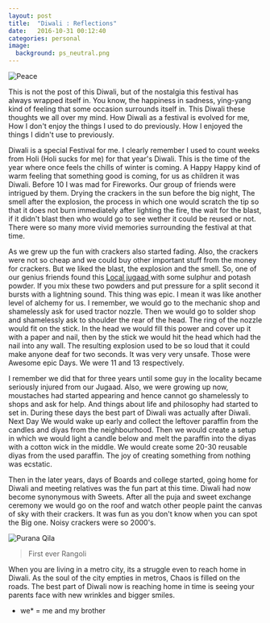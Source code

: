 ```yaml
---
layout: post
title:  "Diwali : Reflections"
date:   2016-10-31 00:12:40
categories: personal
image:
  background: ps_neutral.png
---
```


<img src="http://i.imgur.com/pB5QFHM.jpg" alt="Peace">

This is not the post of this Diwali, but of the nostalgia this festival has always wrapped itself in. You know, the happiness in sadness,  ying-yang kind of feeling that some occasion surrounds itself in. This Diwali these thoughts we all over my mind. How Diwali as a festival is evolved for me, How I don't enjoy the things I used to do previously. How I enjoyed the things I didn't use to previously.

Diwali is a special Festival for me. I clearly remember I used to count weeks from Holi (Holi sucks for me) for that year's Diwali. This is the time of the year where once feels the chills of winter is coming. A Happy Happy kind of warm feeling that something good is coming, for us as children it was Diwali. Before 10 I was mad for Fireworks. Our group of friends were intrigued by them. Drying the crackers in the sun before the big night, The smell after the explosion, the process in which one would scratch the tip so that it does not burn immediately after lighting the fire, the wait for the blast, if it didn't blast then who would go to see wether it could be reused or not. There were so many more vivid memories surrounding the festival at that time.  

As we grew up the fun with crackers also started fading. Also, the crackers were not so cheap and we could buy other important stuff from the money for crackers. But we liked the blast, the explosion and the smell. So, one of our genius friends found this <a href ="https://www.youtube.com/watch?v=2F__Z3-3JKg"> Local jugaad </a>with some sulphur and potash powder. If you mix these two powders and put pressure for a split second it bursts with a lightning sound. This thing was epic. I mean it was like another level of alchemy for us. I remember, we would go to the mechanic shop and shamelessly ask for used tractor nozzle. Then we would go to solder shop and shamelessly ask to shoulder the rear of the head. The ring of the nozzle would fit on the stick. In the head we would fill this power and cover up it with a paper and nail, then by the stick we would hit the head which had the nail into any wall. The resulting explosion used to be so loud that it could make anyone deaf for two seconds. It was very very unsafe. Those were Awesome epic Days. We were 11 and 13 respectively. 

I remember we did that for three years until some guy in the locality became seriously injured from our Jugaad. Also, we were growing up now, moustaches had started appearing and hence cannot go shamelessly to shops and ask for help. And things about life and philosophy had started to set in.
During these days the best part of Diwali was actually after Diwali. Next Day We would wake up early and collect the leftover paraffin  from the candles and diyas from the neighbourhood. Then we would create a setup in which we would light a candle below and melt the paraffin into the diyas with a cotton wick in the middle. We would create some 20-30 reusable diyas from the used paraffin. The joy of creating something from nothing was ecstatic. 

Then in the later years, days of Boards and college started, going home for Diwali and meeting relatives was the fun part at this time. Diwali had now become synonymous with Sweets. After all the puja and sweet exchange ceremony we would go on the roof and watch other people paint the canvas of sky with their crackers. It was fun as you don't know when you can spot the Big one. Noisy crackers were so 2000's.

<img src="http://i.imgur.com/fMyQLrB.jpg" alt="Purana Qila">

>First ever Rangoli

When you are living in a metro city, its a struggle even to reach home in Diwali. As the soul of the city empties in metros, Chaos is filled on the roads. The best part of Diwali now is reaching home in time is seeing your parents face with new wrinkles and bigger smiles.

- we* =  me and my brother








































































































































































































































































































































































































